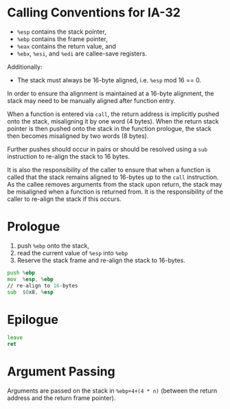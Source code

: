 <!--
     Copyright 2019, Data61
     Commonwealth Scientific and Industrial Research Organisation (CSIRO)
     ABN 41 687 119 230.

     This software may be distributed and modified according to the terms of
     the BSD 2-Clause license. Note that NO WARRANTY is provided.
     See "LICENSE_BSD2.txt" for details.

     @TAG(DATA61_BSD)
-->
# Calling Conventions for IA-32

* `%esp` contains the stack pointer,
* `%ebp` contains the frame pointer,
* `%eax` contains the return value, and
* `%ebx`, `%esi`, and `%edi` are callee-save registers.

Additionally:

* The stack must always be 16-byte aligned, i.e. `%esp` mod 16 == 0.

In order to ensure tha alignment is maintained at a 16-byte alignment,
the stack may need to be manually aligned after function entry.

When a function is entered via `call`, the return address is implicitly
pushed onto the stack, misaligning it by one word (4 bytes). When the
return stack pointer is then pushed onto the stack in the function
prologue, the stack then becomes misaligned by two words (8 bytes).

Further pushes should occur in pairs or should be resolved using a
`sub` instruction to re-align the stack to 16 bytes.

It is also the responsibility of the caller to ensure that when a
function is called that the stack remains aligned to 16-bytes up to the
`call` instruction. As the callee removes arguments from the stack upon
return, the stack may be misaligned when a function is returned from. It
is the responsibility of the caller to re-align the stack if this
occurs.

# Prologue

1. push `%ebp` onto the stack,
2. read the current value of `%esp` into `%ebp`
3. Reserve the stack frame and re-align the stack to 16-bytes.

```asm
push %ebp
mov  %esp, %ebp
// re-align to 16-bytes
sub  $0x8, %esp
```

# Epilogue

```asm
leave
ret
```

# Argument Passing

Arguments are passed on the stack in `%ebp+4+(4 * n)` (between the
return address and the return frame pointer).

